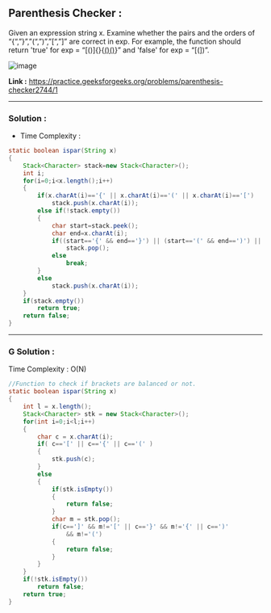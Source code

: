 ## Parenthesis Checker :

Given an expression string x. Examine whether the pairs and the orders of “{“,”}”,”(“,”)”,”[“,”]” are correct in exp.
For example, the function should return 'true' for exp = “[()]{}{[()()]()}” and 'false' for exp = “[(])”.

![image](https://user-images.githubusercontent.com/23376002/158062138-dc639ba5-d4a5-4bcd-a815-d2bf198d1417.png)

**Link :** https://practice.geeksforgeeks.org/problems/parenthesis-checker2744/1


---------------------------------------------------------------------------------------------------------------------------------------------


### Solution :

- Time Complexity :


```java
static boolean ispar(String x)
{
    Stack<Character> stack=new Stack<Character>();
    int i;
    for(i=0;i<x.length();i++)
    {
        if(x.charAt(i)=='{' || x.charAt(i)=='(' || x.charAt(i)=='[')
            stack.push(x.charAt(i));
        else if(!stack.empty())
        {
            char start=stack.peek();
            char end=x.charAt(i);
            if((start=='{' && end=='}') || (start=='(' && end==')') || (start=='[' && end==']'))
                stack.pop();
            else 
                break;
        }
        else
            stack.push(x.charAt(i));
    }
    if(stack.empty())
        return true;
    return false;
}
```

---------------------------------------------------------------------------------------------------------------------------------------------


### G Solution :

Time Complexity : O(N)


```java
//Function to check if brackets are balanced or not.
static boolean ispar(String x)
{
    int l = x.length();
    Stack<Character> stk = new Stack<Character>();
    for(int i=0;i<l;i++)
    {
        char c = x.charAt(i);
        if( c=='[' || c=='{' || c=='(' )
        {
            stk.push(c);
        }
        else
        {
            if(stk.isEmpty())
            {
                return false;
            }
            char m = stk.pop();
            if(c==']' && m!='[' || c=='}' && m!='{' || c==')' 
                && m!='(')
            {
                return false;
            }
        }
    }
    if(!stk.isEmpty())
        return false;
    return true;
}
```
